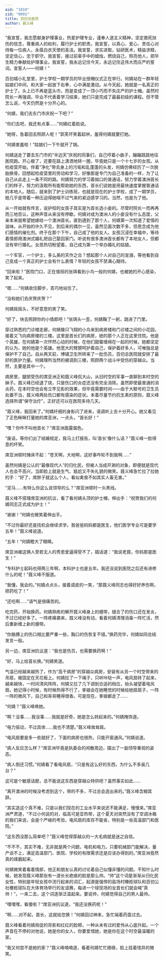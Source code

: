 ```yaml
---
aid: "1010"
zid: "0091"
title: 百仞总医院
author: 聂义峰
---
```


“我宣誓，我志愿献身护理事业，热爱护理专业，谨奉人道主义精神，坚定救死扶伤的信念，尊重病人的权利，履行护士的职责。我宣誓，以真心、爱心、责任心对待每一位病人，永葆白衣天使的圣洁。我宣誓，求实进取，钻研医术，精益求精，坚定信心，忠于职守。我宣誓，接过前辈手中的蜡烛，燃烧自己，照亮他人，把毕生精力奉献给护理事业。我宣誓，我永远记住今天，永远记住这伟大而庄严的誓词。宣誓人——何婧！”

百仞城小礼堂里，护士学校一期学员的毕业授帽仪式正在举行。何婧站在一群年轻姑娘们中间，和大家一起放下右拳，心中满是激动。从今天起，她就是一名真正的护士了。头上已不再是蓝头巾，而是变成了一顶小巧而不失庄严的护士帽。虽然时院长一再强调，毕业不代表着学习结束，她们只是完成了最最初级的课程。但不管怎么说，今天仍然是十分开心的。

“何婧，我们去东门市庆祝一下吧？”

“你们去吧，我还有点事……”何婧红着脸说。

“她呀，急着回去照顾人呢！”郭芙坏笑着起哄，羞得何婧就要打她。

“何婧害羞啦！”姑娘们一下午就开了锅。

何婧送走了要去东门市的“半边天”庆祝的同事们，自己哼着小曲子，蹦蹦跳跳地往医院跑。开心极了，还要在路上潇洒地转一圈，毕竟她只是一个十七岁的女孩。从检疫营开始，伴着“净化”带去身上的污垢和乱蓬蓬的头发，何婧仿佛经历了一次脱胎换骨。回想起检疫营里的劳动和学习，好像那是专门为自己准备的一样，为了让自己从此走上一条不同的路。何婧努力的学习着拗口的普通话，努力学着澳洲首长们的样子，努力的汲取所有能帮助她的东西，首长们说她是用最快速度掌握普通话的本地人。随后，就来到了护士训练班，也就是现在的护士学校，成了一期学员，她几乎是带着一种压迫得她喘不过气来的紧迫感学习的。当然，也是为了他。

从一开始就有传言，说护校的女孩子其实是为首长选小妾的。尽管时院长一而再再而三地否认，这种声音从来没有停歇。何婧对成为澳洲人的小妾没有什么态度，父亲本来就希望她嫁给一个澳洲首长。直到遇到了那个人，何婧第一次知道了爱情的滋味。从开始的许久不见，到后来的偶尔一见，虽然见面次数不多，但思念成为他们感情的催化剂。终于在那个下午，自己成了他的女人。女孩沉浸在幸福中，等待着情郎用澳洲式婚礼把自己娶回家门。听说有很多澳洲首长都有了本地女人，但都没有举行婚礼。女孩热切盼望着，自己成为第一个举办婚礼的姑娘。

一个军官，一个护士，多么美的天作之合？想起那个人对自己的宠溺，等他看到自己变成一个真正的护士会有什么表情？年轻的女孩不禁满心期待。

“回来啦？”医院门口，正在值班的张琪看到小鸟一般的何婧，也被她的开心感染，笑了起来。

“嗯……”何婧收住脚步，乖巧地站住了。

“没和她们去庆贺庆贺？”

何婧摇摇头，不好意思的笑了笑。

“好了，快去照顾你的小情郎吧！”张琪头一歪，何婧鞠了一躬，跳进了门里。

穿过熟悉的门诊楼走廊，何婧像只飞翔的小鸟来到病房楼和门诊楼之间的小花园，接着又飞向病房楼的三楼。这里是首长们的病房，她的那个人正在这里住院。他是个英雄，在何婧第一次怦然心动的时候，在他们甜蜜缠绵在一起的时候，她都坚定的认为，她的他是个英雄。他宽大的臂膀呵护着自己，保护着好多人，可唯独总是保护不了自己。自从两天前，博铺卫生所转来了一批伤员，百仞总医院就安排了最好的医护力量。何婧理所当然的被调到三楼，照顾两个战斗中受伤的穿越众。当然，主要是其中一个。

病房里，腿部受伤的席亚洲正和聂义峰侃大山，从旧时空的军事一直聊到本时空的妹子。聂义峰已经退了烧，只是伤口的炎症还没有完全消除。虽然即使最普通的消炎药，在本时空也会有立竿见影的效果，但毕竟需要时间——由于大鲸号的卫生员处置不当，聂义峰两处伤口都有感染的症状。本着尽量节约抗生素的原则，聂义峰选择所谓“保守治疗”，正好还可以在医院多待几天。

“聂义峰，我回来了。”何婧纤细的身影闪了进来，语调听上去十分开心。她又看见了正色眯眯打量她的席亚洲，一点头，“首长好！”

“嘿？你咋不叫他首长？”席亚洲面露愠色。

“废话，等你们出了结婚规定，我马上打报告，叫‘首长’像什么话？”聂义峰一脸得意的坏笑。

席亚洲顿时捶床不起：“苍天啊，大地啊，这好事咋轮不到我啊……”

虽然何婧是公认的“最像现代人”的归化民，但被人当成开涮的对象，即便就是现代人也会不高兴，当即脸上就是生气、尴尬又不失礼貌的微笑。聂义峰急忙拉了拉她的手：“好了，席胖子就这么个人，看似禽兽不如其实人畜无害。”

“泥马……有特么你这么说领导的么？”席亚洲顿时一头黑线。

聂义峰不搭理席亚洲的抗议，看了看何婧头顶的护士帽，伸出手：“祝贺我们的何婧同志正式成为护士！”

“谢谢！”何婧也微笑着伸出手。

“不过你最好还是找机会继续求学。我爸爸妈妈都是医生，他们医学专业可是要学五年！”聂义峰说道。

“五年！”何婧瞪大了眼睛。

席亚洲被这俩人旁若无人的秀恩爱逼得受不了，插话道：“我说老聂，你妈那是医生！”

“专科护士起码也得两三年啊，本科护士也是五年。我还没说到医院之后还有进修什么的呢！”聂义峰不服道。

“我懂，我会的。”何婧点点头，接着调皮的一笑，“那聂义峰同志也得好好养伤啊，把药吃了！”

“还吃啊……”语气是很痛苦的。

吃完药，开始换药。何婧熟练的解开聂义峰身上的绷带，缝合了的伤口还在发炎，不过已经好多了。一阵疼痛袭来，聂义峰没有动，看着何婧清理消毒一阵忙活，然后重新缠上新的绷带。

“你胳膊上的伤口相比要严重一些，胸口的伤恢复不错。”换药完毕，何婧如同总结发言一般。

另一边，席亚洲抗议道：“我也是伤员，也需要换药啊！”

“好，马上给首长换。”何婧笑道。

气温已经越来越热了，作为“高干病房”的穿越众病房，安装有从另一个时空带来的吊扇，被固定在天花板上。何婧拉了一下绳子，只听咔哒一声，电风扇转了起来，越来越快，一时间清风阵阵，何婧又拉了几下调到合适的档位，抬头凝望着电风扇。她记得小时候，有时候热得不行了，爹娘会在她睡觉的时候给她扇扇子，一阵一阵的微风下，自己和哥哥睡得很香。可是现在，爹娘都走了……

“何婧？”聂义峰唤她。

“啊？没事……我没事……我就是好奇，她是怎么转起来的。”何婧掩饰道。

“电力驱动，不过具体……我也不清楚。”聂义峰耸耸肩。

“电风扇要是多一些就好了，下面的病房也很热，只能开窗通风。”何婧说道。

“病人反应怎么样？”席亚洲毕竟是执委会的闲散周边，摆出了一副领导重视的姿态。

“病人倒还习惯。”何婧看了看电风扇，“只是有这么好的东西，为什么不多装几台？”

这可是个敏感话题，总不能说这东西是穿越众特供吧？虽然事实如此……

“离开澳洲的时候没考虑到这个，带的不多，不过总会造出来的。”聂义峰含糊其辞。

“其实造这个真不难，只是以我们现在的工业水平来说还不能满足，慢慢来。”席亚洲严肃道，“不过小何说的对，临高可是亚热带，这个夏天对突然没有了空调冰箱的我们来说，会是个严峻的考验，电风扇的库存不能省，特别是一些高温部门和医院。”

“这东西没那么简单吧？”聂义峰觉得穿越众的一大毛病就是迷之自信。

“不不不，其实不难，无非就是两个问题，电机和电力。只要机械部门能解决，量产谈不上，满足高温部门、医院、学校的有限需求还是应该办得到的。”席亚洲竟然真的琢磨起来。

何婧微笑着看着情郎，他正和朋友认真的讨论着自己似懂非懂的问题。不知什么时候，她发现聂义峰那张有一道长长疤痕的脸是那么帅。“帅”这个词是渐渐从归化民女性，特别是年轻女孩中流行起来的词汇，起源是强悍的盐场村橄榄球队和百仞公社橄榄球队在大体育场举行的友谊赛，每进一个球现场的女首长们就会喊“真帅！”，一来二去，这个词逐渐泛滥起来。要说帅，何婧觉得自己的男人最帅。

“嘿嘿嘿，看傻啦？”席亚洲抗议道，“我还没换药呢！”

“啊……对不起，首长，这就给您换！”何婧回过神来，急忙端着药盘过去。

聂义峰看着何婧局促的背影和红红的脸颊，一种从未有过的爱怜从心底升起。一个声音在不停的对他说，她是你的女人，你要爱惜她，她是你在这个时空最温暖的家。

“我又何尝不是她的家？”聂义峰喃喃道，看着何婧忙忙碌碌，脸上挂着怪异的微笑。
